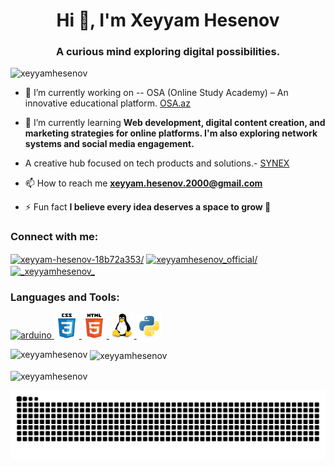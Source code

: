 <h1 align="center">Hi 👋, I'm Xeyyam Hesenov</h1>
<h3 align="center">A curious mind exploring digital possibilities.</h3>

<p align="left"> <img src="https://komarev.com/ghpvc/?username=xeyyamhesenov&label=Profile%20views&color=0e75b6&style=flat" alt="xeyyamhesenov" /> </p>

- 🔭 I’m currently working on -- OSA (Online Study Academy) – An innovative educational platform. [OSA.az](https://www.osa.az)

- 🌱 I’m currently learning **Web development, digital content creation, and marketing strategies for online platforms. I'm also exploring network systems and social media engagement.**

- A creative hub focused on tech products and solutions.- [SYNEX](https://www.instagram.com/synex.az/)

- 📫 How to reach me **xeyyam.hesenov.2000@gmail.com**

- ⚡ Fun fact **I believe every idea deserves a space to grow 🌱**

<h3 align="left">Connect with me:</h3>
<p align="left">
<a href="https://linkedin.com/in/xeyyam-hesenov-18b72a353/" target="blank"><img align="center" src="https://raw.githubusercontent.com/rahuldkjain/github-profile-readme-generator/master/src/images/icons/Social/linked-in-alt.svg" alt="xeyyam-hesenov-18b72a353/" height="30" width="40" /></a>
<a href="https://instagram.com/xeyyamhesenov_official/" target="blank"><img align="center" src="https://raw.githubusercontent.com/rahuldkjain/github-profile-readme-generator/master/src/images/icons/Social/instagram.svg" alt="xeyyamhesenov_official/" height="30" width="40" /></a>
<a href="https://www.youtube.com/_xeyyamhesenov_" target="blank"><img align="center" src="https://raw.githubusercontent.com/rahuldkjain/github-profile-readme-generator/master/src/images/icons/Social/youtube.svg" alt="_xeyyamhesenov_" height="30" width="40" /></a>
</p>

<h3 align="left">Languages and Tools:</h3>
<p align="left"> <a href="https://www.arduino.cc/" target="_blank" rel="noreferrer"> <img src="https://cdn.worldvectorlogo.com/logos/arduino-1.svg" alt="arduino" width="40" height="40"/> </a> <a href="https://www.w3schools.com/css/" target="_blank" rel="noreferrer"> <img src="https://raw.githubusercontent.com/devicons/devicon/master/icons/css3/css3-original-wordmark.svg" alt="css3" width="40" height="40"/> </a> <a href="https://www.w3.org/html/" target="_blank" rel="noreferrer"> <img src="https://raw.githubusercontent.com/devicons/devicon/master/icons/html5/html5-original-wordmark.svg" alt="html5" width="40" height="40"/> </a> <a href="https://www.linux.org/" target="_blank" rel="noreferrer"> <img src="https://raw.githubusercontent.com/devicons/devicon/master/icons/linux/linux-original.svg" alt="linux" width="40" height="40"/> </a> <a href="https://www.python.org" target="_blank" rel="noreferrer"> <img src="https://raw.githubusercontent.com/devicons/devicon/master/icons/python/python-original.svg" alt="python" width="40" height="40"/> </a> </p>

<p><img align="left" src="https://github-readme-stats.vercel.app/api/top-langs?username=xeyyamhesenov&show_icons=true&locale=en&layout=compact" alt="xeyyamhesenov" /></p>

<p>&nbsp;<img align="center" src="https://github-readme-stats.vercel.app/api?username=xeyyamhesenov&show_icons=true&locale=en" alt="xeyyamhesenov" /></p>

<p><img align="center" src="https://github-readme-streak-stats.herokuapp.com/?user=xeyyamhesenov&" alt="xeyyamhesenov" /></p>
<img src="https://raw.githubusercontent.com/xeyyamhesenov/xeyyamhesenov/output/snake.svg" width = 1500 alt="Snake animation" />
